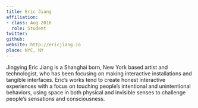 ```yaml
---
title: Eric Jiang
affiliation:
- class: Aug 2016
  role: Student
twitter: 
github: 
website: http://ericjiang.io
place: NYC, NY
---
```

Jingying Eric Jiang is a Shanghai ­born, New York ­based artist and technologist, who has been focusing on making interactive installations and tangible interfaces. Eric’s works tend to create honest interactive experiences with a focus on touching people’s intentional and unintentional behaviors, using space in both physical and invisible senses to challenge people’s sensations and consciousness.